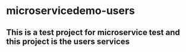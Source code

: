 # microservicedemo-users

## This is a test project for microservice test and this project is the users services
